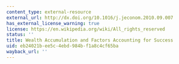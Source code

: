 ```yaml
---
content_type: external-resource
external_url: http://dx.doi.org/10.1016/j.jeconom.2010.09.007
has_external_license_warning: true
license: https://en.wikipedia.org/wiki/All_rights_reserved
status: ''
title: Wealth Accumulation and Factors Accounting for Success
uid: eb24021b-ee5c-4ebd-984b-f1a8c4cf65ba
wayback_url: ''
---
```

